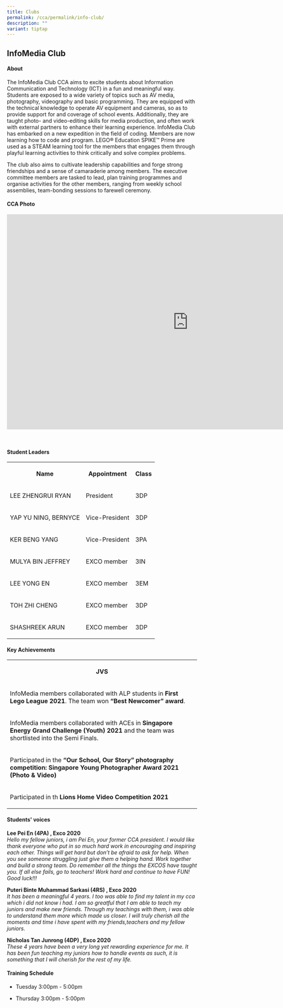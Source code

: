 ```yaml
---
title: Clubs
permalink: /cca/permalink/info-club/
description: ""
variant: tiptap
---
```

<h2>InfoMedia Club</h2>
<h4>About</h4>
<p>The InfoMedia Club CCA aims to excite students about Information Communication
and Technology (ICT) in a fun and meaningful way. Students are exposed
to a wide variety of topics such as AV media, photography, videography
and basic programming. They are equipped with the technical knowledge to
operate AV equipment and cameras, so as to provide support for and coverage
of school events. Additionally, they are taught photo- and video-editing
skills for media production, and often work with external partners to enhance
their learning experience. InfoMedia Club has embarked on a new expedition
in the field of coding. Members are now learning how to code and program.
LEGO® Education SPIKE™ Prime are used as a STEAM learning tool for the
members that engages them through playful learning activities to think
critically and solve complex problems.</p>
<p>The club also aims to cultivate leadership capabilities and forge strong
friendships and a sense of camaraderie among members. The executive committee
members are tasked to lead, plan training programmes and organise activities
for the other members, ranging from weekly school assemblies, team-bonding
sessions to farewell ceremony.</p>
<h4>CCA Photo</h4>
<div class="iframe-wrapper">
<iframe height="569" width="960" allowfullscreen="true" frameborder="0" src="https://docs.google.com/presentation/d/e/2PACX-1vS0-kERLIr74LJ_AoWRJCo8PXA5TLK72xZQSUzJHIKczMDJAGl_ZVhNrWZJi9Oaz9_QT9uzavIyxznz/embed?start=true&amp;loop=true&amp;delayms=5000"></iframe>
</div>
<p>
<br>
</p>
<h4>Student Leaders</h4>
<table style="minWidth: 75px">
<colgroup>
<col>
<col>
<col>
</colgroup>
<tbody>
<tr>
<th rowspan="1" colspan="1">
<p>Name</p>
</th>
<th rowspan="1" colspan="1">
<p>Appointment</p>
</th>
<th rowspan="1" colspan="1">
<p>Class</p>
</th>
</tr>
<tr>
<td rowspan="1" colspan="1">
<p>LEE ZHENGRUI RYAN</p>
</td>
<td rowspan="1" colspan="1">
<p>President</p>
</td>
<td rowspan="1" colspan="1">
<p>3DP</p>
</td>
</tr>
<tr>
<td rowspan="1" colspan="1">
<p>YAP YU NING, BERNYCE</p>
</td>
<td rowspan="1" colspan="1">
<p>Vice-President</p>
</td>
<td rowspan="1" colspan="1">
<p>3DP</p>
</td>
</tr>
<tr>
<td rowspan="1" colspan="1">
<p>KER BENG YANG</p>
</td>
<td rowspan="1" colspan="1">
<p>Vice-President</p>
</td>
<td rowspan="1" colspan="1">
<p>3PA</p>
</td>
</tr>
<tr>
<td rowspan="1" colspan="1">
<p>MULYA BIN JEFFREY</p>
</td>
<td rowspan="1" colspan="1">
<p>EXCO member</p>
</td>
<td rowspan="1" colspan="1">
<p>3IN</p>
</td>
</tr>
<tr>
<td rowspan="1" colspan="1">
<p>LEE YONG EN</p>
</td>
<td rowspan="1" colspan="1">
<p>EXCO member</p>
</td>
<td rowspan="1" colspan="1">
<p>3EM</p>
</td>
</tr>
<tr>
<td rowspan="1" colspan="1">
<p>TOH ZHI CHENG</p>
</td>
<td rowspan="1" colspan="1">
<p>EXCO member</p>
</td>
<td rowspan="1" colspan="1">
<p>3DP</p>
</td>
</tr>
<tr>
<td rowspan="1" colspan="1">
<p>SHASHREEK ARUN</p>
</td>
<td rowspan="1" colspan="1">
<p>EXCO member</p>
</td>
<td rowspan="1" colspan="1">
<p>3DP</p>
</td>
</tr>
</tbody>
</table>
<h4>Key Achievements</h4>
<table style="minWidth: 25px">
<colgroup>
<col>
</colgroup>
<tbody>
<tr>
<th rowspan="1" colspan="1">
<p>JVS</p>
</th>
</tr>
<tr>
<td rowspan="1" colspan="1">
<p>InfoMedia members collaborated with ALP students in <strong>First Lego League 2021</strong>.
The team won <strong>“Best Newcomer” award</strong>.</p>
</td>
</tr>
<tr>
<td rowspan="1" colspan="1">
<p>InfoMedia members collaborated with ACEs in <strong>Singapore Energy Grand Challenge (Youth) 2021</strong> and
the team was shortlisted into the Semi Finals.</p>
</td>
</tr>
<tr>
<td rowspan="1" colspan="1">
<p>Participated in the <strong>“Our School, Our Story” photography competition: Singapore Young Photographer Award 2021 (Photo &amp; Video)</strong>
</p>
</td>
</tr>
<tr>
<td rowspan="1" colspan="1">
<p>Participated in th <strong>Lions Home Video Competition 2021</strong>
</p>
</td>
</tr>
</tbody>
</table>
<h4>Students' voices</h4>
<p><strong>Lee Pei En (4PA) , Exco 2020</strong> 
<br><em>Hello my fellow juniors, i am Pei En, your former CCA president. I would like thank everyone who put in so much hard work in encouraging and inspiring each other. Things will get hard but don’t be afraid to ask for help. When you see someone struggling just give them a helping hand. Work together and build a strong team. Do remember all the things the EXCOS have taught you. If all else fails, go to teachers! Work hard and continue to have FUN! Good luck!!!</em>
</p>
<p><strong>Puteri Binte Muhammad Sarkasi (4RS) , Exco 2020</strong> 
<br><em>It has been a meaningful 4 years. I too was able to find my talent in my cca which i did not know i had. I am so greatful that I am able to teach my juniors and make new friends. Through my teachings with them, i was able to understand them more which made us closer. I will truly cherish all the moments and time i have spent with my friends,teachers and my fellow juniors.</em>
</p>
<p><strong>Nicholas Tan Junrong (4DP) , Exco 2020</strong> 
<br><em>These 4 years have been a very long yet rewarding experience for me. It has been fun teaching my juniors how to handle events as such, it is something that I will cherish for the rest of my life.</em>
</p>
<h4>Training Schedule</h4>
<ul data-tight="true" class="tight">
<li>
<p>Tuesday 3:00pm - 5:00pm
<br>
</p>
</li>
<li>
<p>Thursday 3:00pm - 5:00pm</p>
</li>
</ul>
<p></p>